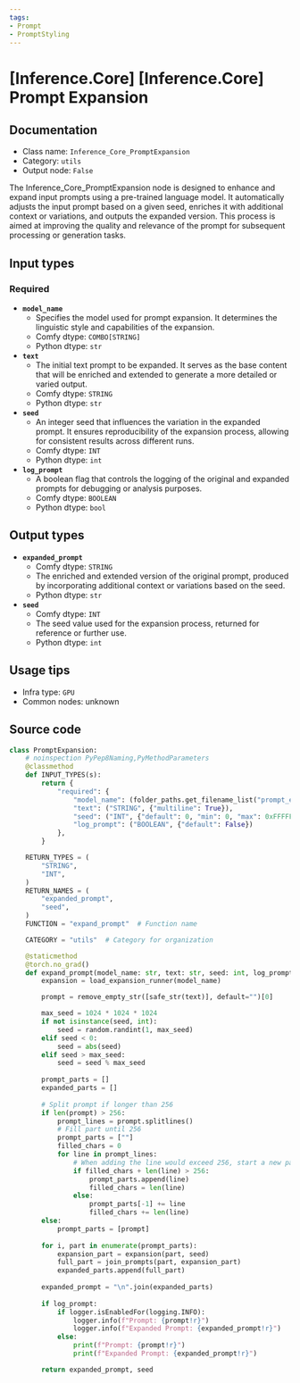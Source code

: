 ```yaml
---
tags:
- Prompt
- PromptStyling
---
```


# [Inference.Core] [Inference.Core] Prompt Expansion
## Documentation
- Class name: `Inference_Core_PromptExpansion`
- Category: `utils`
- Output node: `False`

The Inference_Core_PromptExpansion node is designed to enhance and expand input prompts using a pre-trained language model. It automatically adjusts the input prompt based on a given seed, enriches it with additional context or variations, and outputs the expanded version. This process is aimed at improving the quality and relevance of the prompt for subsequent processing or generation tasks.
## Input types
### Required
- **`model_name`**
    - Specifies the model used for prompt expansion. It determines the linguistic style and capabilities of the expansion.
    - Comfy dtype: `COMBO[STRING]`
    - Python dtype: `str`
- **`text`**
    - The initial text prompt to be expanded. It serves as the base content that will be enriched and extended to generate a more detailed or varied output.
    - Comfy dtype: `STRING`
    - Python dtype: `str`
- **`seed`**
    - An integer seed that influences the variation in the expanded prompt. It ensures reproducibility of the expansion process, allowing for consistent results across different runs.
    - Comfy dtype: `INT`
    - Python dtype: `int`
- **`log_prompt`**
    - A boolean flag that controls the logging of the original and expanded prompts for debugging or analysis purposes.
    - Comfy dtype: `BOOLEAN`
    - Python dtype: `bool`
## Output types
- **`expanded_prompt`**
    - Comfy dtype: `STRING`
    - The enriched and extended version of the original prompt, produced by incorporating additional context or variations based on the seed.
    - Python dtype: `str`
- **`seed`**
    - Comfy dtype: `INT`
    - The seed value used for the expansion process, returned for reference or further use.
    - Python dtype: `int`
## Usage tips
- Infra type: `GPU`
- Common nodes: unknown


## Source code
```python
class PromptExpansion:
    # noinspection PyPep8Naming,PyMethodParameters
    @classmethod
    def INPUT_TYPES(s):
        return {
            "required": {
                "model_name": (folder_paths.get_filename_list("prompt_expansion"),),
                "text": ("STRING", {"multiline": True}),
                "seed": ("INT", {"default": 0, "min": 0, "max": 0xFFFFFFFF}),
                "log_prompt": ("BOOLEAN", {"default": False})
            },
        }

    RETURN_TYPES = (
        "STRING",
        "INT",
    )
    RETURN_NAMES = (
        "expanded_prompt",
        "seed",
    )
    FUNCTION = "expand_prompt"  # Function name

    CATEGORY = "utils"  # Category for organization

    @staticmethod
    @torch.no_grad()
    def expand_prompt(model_name: str, text: str, seed: int, log_prompt: bool):
        expansion = load_expansion_runner(model_name)

        prompt = remove_empty_str([safe_str(text)], default="")[0]

        max_seed = 1024 * 1024 * 1024
        if not isinstance(seed, int):
            seed = random.randint(1, max_seed)
        elif seed < 0:
            seed = abs(seed)
        elif seed > max_seed:
            seed = seed % max_seed
            
        prompt_parts = []
        expanded_parts = []
            
        # Split prompt if longer than 256
        if len(prompt) > 256:
            prompt_lines = prompt.splitlines()
            # Fill part until 256
            prompt_parts = [""]
            filled_chars = 0
            for line in prompt_lines:
                # When adding the line would exceed 256, start a new part
                if filled_chars + len(line) > 256:
                    prompt_parts.append(line)
                    filled_chars = len(line)
                else:
                    prompt_parts[-1] += line
                    filled_chars += len(line)
        else:
            prompt_parts = [prompt]
        
        for i, part in enumerate(prompt_parts):
            expansion_part = expansion(part, seed)
            full_part = join_prompts(part, expansion_part)
            expanded_parts.append(full_part)
            
        expanded_prompt = "\n".join(expanded_parts)
            
        if log_prompt:
            if logger.isEnabledFor(logging.INFO):
                logger.info(f"Prompt: {prompt!r}")
                logger.info(f"Expanded Prompt: {expanded_prompt!r}")
            else:
                print(f"Prompt: {prompt!r}")
                print(f"Expanded Prompt: {expanded_prompt!r}")

        return expanded_prompt, seed

```
